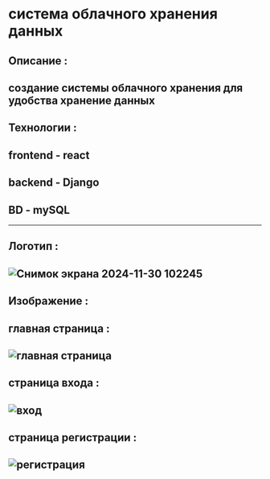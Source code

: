 # система облачного хранения данных  
## Описание :
создание системы облачного хранения для удобства хранение данных
---
## Технологии :
## frontend - react
## backend - Django
## BD - mySQL
---
## Логотип :
![Снимок экрана 2024-11-30 102245](https://github.com/user-attachments/assets/78e49469-3a79-4092-be01-e9a497dade26)
---
## Изображение :
## главная страница :
![главная страница](https://github.com/user-attachments/assets/4995bfdb-582a-480d-804f-681eaf40f8f8)
---
## страница входа :
![вход](https://github.com/user-attachments/assets/705a3884-6591-4117-811b-b5b856900465)
---
## страница регистрации :
![регистрация ](https://github.com/user-attachments/assets/1f6798fd-b3c4-4138-a83f-8193a39821c0)
---

